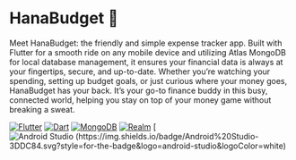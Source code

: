 # HanaBudget 💸
Meet HanaBudget: the friendly and simple expense tracker app. Built with Flutter for a smooth ride on any mobile device and utilizing Atlas MongoDB for local database management, it ensures your financial data is always at your fingertips, secure, and up-to-date. Whether you’re watching your spending, setting up budget goals, or just curious where your money goes, HanaBudget has your back. It’s your go-to finance buddy in this busy, connected world, helping you stay on top of your money game without breaking a sweat.

[![Flutter](https://img.shields.io/badge/Flutter-%2302569B.svg?style=for-the-badge&logo=Flutter&logoColor=white)](https://flutter.dev/) [![Dart](https://img.shields.io/badge/dart-%230175C2.svg?style=for-the-badge&logo=dart&logoColor=white)](https://dart.dev/) [![MongoDB](https://img.shields.io/badge/MongoDB-%234ea94b.svg?style=for-the-badge&logo=mongodb&logoColor=white)](https://www.mongodb.com/) [![Realm](https://img.shields.io/badge/Realm-39477F?style=for-the-badge&logo=realm&logoColor=white)](https://realm.io/) [![Android Studio (https://img.shields.io/badge/Android%20Studio-3DDC84.svg?style=for-the-badge&logo=android-studio&logoColor=white)](https://developer.android.com/studio?gad_source=1&gclid=CjwKCAiA_tuuBhAUEiwAvxkgTvmMBfK1b4pV3kb5O1KQEP0rOSY9eiP-E5dwehEwKmhj2pVtZX3WpRoCAVAQAvD_BwE&gclsrc=aw.ds)
